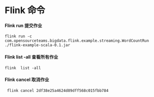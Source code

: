 # Flink 命令



#### Flink run 提交作业
```aidl
flink run -c com.opensourceteams.bigdata.flink.example.streaming.WordCountRun  ./flink-example-scala-0.1.jar
```

#### Flink list -all 查看所有作业
```aidl
flink  list -all
```

#### Flink cancel 取消作业
```aidl
 flink cancel 2df38e25a4624d89dff568c015fbb784
```